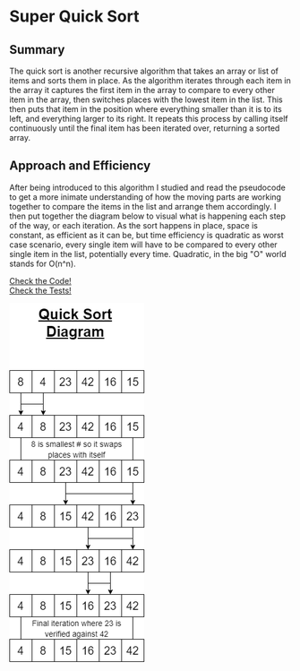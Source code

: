 # Super Quick Sort

## Summary

The quick sort is another recursive algorithm that takes an array or list of items and sorts them in place.  As the algorithm iterates through each item in the array it captures the first item in the array to compare to every other item in the array, then switches places with the lowest item in the list.  This then puts that item in the position where everything smaller than it is to its left, and everything larger to its right.  It repeats this process by calling itself continuously until the final item has been iterated over, returning a sorted array.

## Approach and Efficiency

After being introduced to this algorithm I studied and read the pseudocode to get a more inimate understanding of how the moving parts are working together to compare the items in the list and arrange them accordingly.  I then put together the diagram below to visual what is happening each step of the way, or each iteration.  As the sort happens in place, space is constant, as efficient as it can be, but time efficiency is quadratic as worst case scenario, every single item will have to be compared to every other single item in the list, potentially every time.  Quadratic, in the big "O" world stands for O\(n^n\).

[Check the Code!](../../Challenges/Sorts/SuperQuickSort.cs)  
[Check the Tests!](../../Challenges.Tests/Sorts/SuperQuickSortTests.cs)

![Quick Sort Diagram](../assets/QuickSortDiagram.png)
